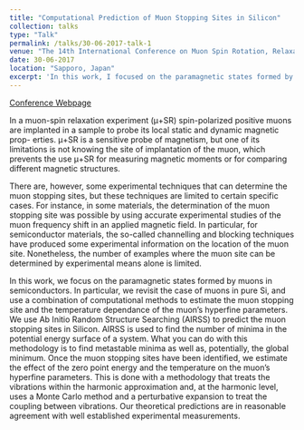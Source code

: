 ```yaml
---
title: "Computational Prediction of Muon Stopping Sites in Silicon"
collection: talks
type: "Talk"
permalink: /talks/30-06-2017-talk-1
venue: "The 14th International Conference on Muon Spin Rotation, Relaxation and Resonance"
date: 30-06-2017
location: "Sapporo, Japan"
excerpt: 'In this work, I focused on the paramagnetic states formed by muons in semiconductors. In particular, I revisited the case of muons in pure Si, and use a combination of computational methods to estimate the muon stopping site and the temperature dependance of the muon’s hyperfine parameters. '
---
```

[Conference Webpage](http://jmeson.org/musr2017/index.html)

In a muon-spin relaxation experiment (μ+SR) spin-polarized positive muons are implanted in a sample to probe its local static and dynamic magnetic prop- erties. μ+SR is a sensitive probe of magnetism, but one of its limitations is not knowing the site of implantation of the muon, which prevents the use μ+SR for measuring magnetic moments or for comparing different magnetic structures.

There are, however, some experimental techniques that can determine the muon stopping sites, but these techniques are limited to certain specific cases. For instance, in some materials, the determination of the muon stopping site was possible by using accurate experimental studies of the muon frequency shift in an applied magnetic field. In particular, for semiconductor materials, the so-called channelling and blocking techniques have produced some experimental information on the location of the muon site. Nonetheless, the number of examples where the muon site can be determined by experimental means alone is limited.

In this work, we focus on the paramagnetic states formed by muons in semiconductors. In particular, we revisit the case of muons in pure Si, and use a combination of computational methods to estimate the muon stopping site and the temperature dependance of the muon’s hyperfine parameters. We use Ab Initio Random Structure Searching (AIRSS) to predict the muon stopping sites in Silicon. AIRSS is used to find the number of minima in the potential energy surface of a system. What you can do with this methodology is to find metastable minima as well as, potentially, the global minimum. Once the muon stopping sites have been identified, we estimate the effect of the zero point energy and the temperature on the muon’s hyperfine parameters. This is done with a methodology that treats the vibrations within the harmonic approximation and, at the harmonic level, uses a Monte Carlo method and a perturbative expansion to treat the coupling between vibrations. Our theoretical predictions are in reasonable agreement with well established experimental measurements.

